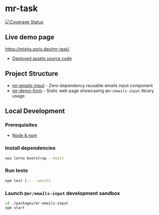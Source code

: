 # mr-task

[![Coverage Status](https://coveralls.io/repos/github/mtratsiuk/mr-task/badge.svg?branch=master)](https://coveralls.io/github/mtratsiuk/mr-task?branch=master)

## Live demo page

https://misha.spris.dev/mr-task/

- [Deployed assets source code](https://github.com/mtratsiuk/mr-task/tree/gh-pages)

## Project Structure

- [mr-emails-input](./packages/mr-emails-input) - Zero-dependency reusable emails input component
- [mr-demo-form](./packages/mr-demo-form) - Static web page showcasing `@mr/emails-input` library usage

## Local Development

### Prerequisites

- [Node & npm](https://nodejs.org/en/download/)

### Install dependencies

```sh
npx lerna bootstrap --hoist
```

### Run tests

```sh
npm test [-- --watch]
```

### Launch `@mr/emails-input` development sandbox

```sh
cd ./packages/mr-emails-input
npm start
```
